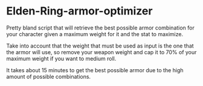 # Elden-Ring-armor-optimizer
Pretty bland script that will retrieve the best possible armor combination for your character given a maximum weight for it and the stat to maximize.

Take into account that the weight that must be used as input is the one that the armor will use, so remove your weapon weight and cap it to 70% of your maximum weight if you want to medium roll.

It takes about 15 minutes to get the best possible armor due to the high amount of possible combinations.
